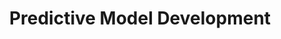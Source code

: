 ---
layout: sub-service
order: 5
title: "Predictive Model Development"
parent: "Data & Advanced Analytics"
description: "With our Predictive Model Development services, SLKone enables your organization to forecast future trends and behaviors, enhancing your strategic decision-making and operational efficiency."
intro: "Unlock the power of data with SLKone's Predictive Model Development services, enabling accurate forecasting and informed decision-making."
approach: "We utilize advanced statistical and machine learning techniques to develop predictive models tailored to your business needs. Our data-driven approach ensures accuracy and reliability, empowering you to make informed decisions."
focus_areas:
  - title: "Model Design"
    content: "Design predictive models that align with your strategic objectives and business requirements."
  - title: "Data Preparation"
    content: "Clean, transform, and prepare your data to ensure it's ready for accurate model training and analysis."
  - title: "Model Development"
    content: "Develop and train predictive models using the latest machine learning algorithms and techniques."
  - title: "Model Validation"
    content: "Validate models to ensure they meet performance standards and provide reliable predictions."
  - title: "Model Implementation"
    content: "Integrate predictive models into your business processes and decision-making systems."
why_choose:
  - "Advanced Statistical and ML Techniques"
  - "Tailored Model Solutions"
  - "Proven Accuracy and Reliability"
  - "Expert Data Scientists and Analysts"
cta: "Contact us to explore how our Predictive Model Development services can enhance your forecasting capabilities and drive strategic growth."
icon: "fa-bars-progress"
color: "mustard"
---